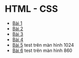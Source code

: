 # HTML - CSS
* [Bài 1](https://thonghv61.github.io/Baitap1/)
* [Bài 2](https://thonghv61.github.io/Baitap2/)
* [Bài 3](https://thonghv61.github.io/Baitap3/)
* [Bài 4](https://thonghv61.github.io/Baitap4/)
* [Bài 5](https://thonghv61.github.io/Baitap5/) test trên màn hình 1024
* [Bài 6](https://thonghv61.github.io/Baitap6/) test trên màn hình 860


